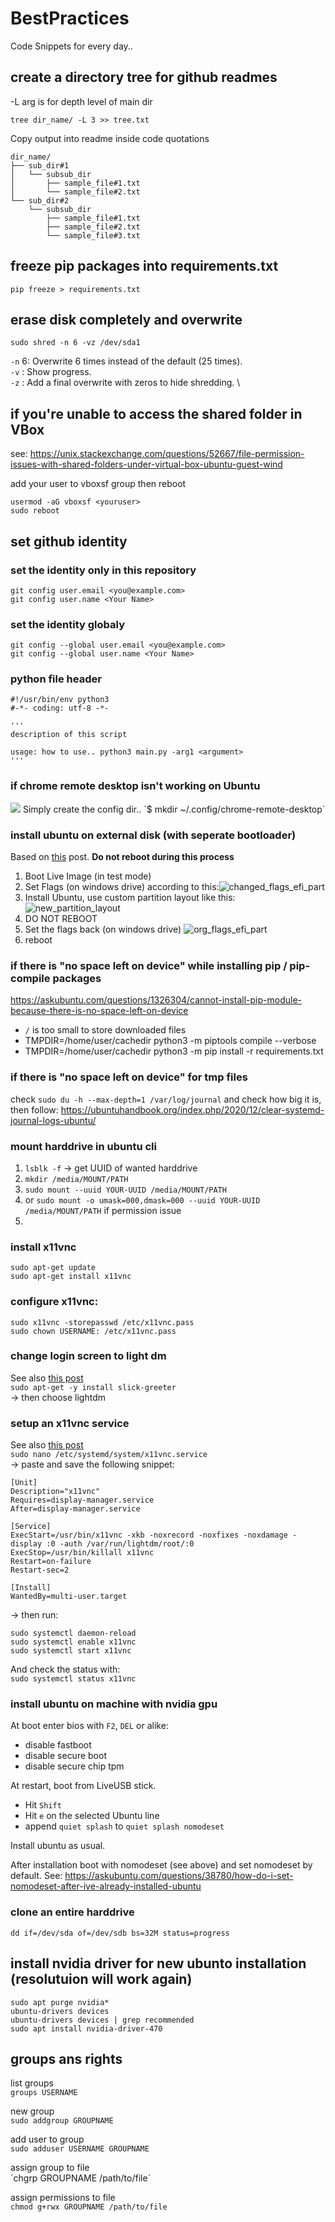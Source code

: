 # BestPractices
Code Snippets for every day..

## create a directory tree for github readmes
-L arg is for depth level of main dir
```
tree dir_name/ -L 3 >> tree.txt
```
Copy output into readme inside code quotations
```
dir_name/
├── sub_dir#1
│   └── subsub_dir
│       ├── sample_file#1.txt
│       └── sample_file#2.txt
└── sub_dir#2
    └── subsub_dir
        ├── sample_file#1.txt
        ├── sample_file#2.txt
        └── sample_file#3.txt
```


## freeze pip packages into requirements.txt
```
pip freeze > requirements.txt
```

## erase disk completely and overwrite
```
sudo shred -n 6 -vz /dev/sda1
```
```-n``` 6: Overwrite 6 times instead of the default (25 times). \
```-v``` : Show progress. \
```-z``` : Add a final overwrite with zeros to hide shredding. \

## if you're unable to access the shared folder in VBox
see: https://unix.stackexchange.com/questions/52667/file-permission-issues-with-shared-folders-under-virtual-box-ubuntu-guest-wind

add your user to vboxsf group then reboot
```
usermod -aG vboxsf <youruser>
sudo reboot
```

## set github identity

### set the identity only in this repository
```
git config user.email <you@example.com>
git config user.name <Your Name>
```

### set the identity globaly
```
git config --global user.email <you@example.com>
git config --global user.name <Your Name>
```

### python file header

```
#!/usr/bin/env python3
#-*- coding: utf-8 -*-

'''
description of this script

usage: how to use.. python3 main.py -arg1 <argument>
'''

```

### if chrome remote desktop isn't working on Ubuntu

<img src="./chrome-remote-desktop-setup.png">
Simply create the config dir..
`$ mkdir ~/.config/chrome-remote-desktop`


### install ubuntu on external disk (with seperate bootloader)
Based on [this](https://unix.stackexchange.com/questions/305345/where-is-grub-installed-and-do-i-need-a-new-one-for-a-separate-linux-installatio) post.
**Do not reboot during this process**
1. Boot Live Image (in test mode)
2. Set Flags (on windows drive) according to this:![changed_flags_efi_part](https://user-images.githubusercontent.com/34251323/139534953-bd86aaca-421c-4804-aeb5-d1729fc73a8c.png)
3. Install Ubuntu, use custom partition layout like this: ![new_partition_layout](https://user-images.githubusercontent.com/34251323/139534956-0062a5c6-2ddb-4c7d-89a7-9bd22392ac46.png)
4. DO NOT REBOOT
5. Set the flags back (on windows drive) ![org_flags_efi_part](https://user-images.githubusercontent.com/34251323/139534958-7da265c1-b782-4061-a3f8-bb27f915a12a.png)
6. reboot




### if there is "no space left on device" while installing pip / pip-compile packages
https://askubuntu.com/questions/1326304/cannot-install-pip-module-because-there-is-no-space-left-on-device

- `/` is too small to store downloaded files
- TMPDIR=/home/user/cachedir python3 -m piptools compile --verbose
- TMPDIR=/home/user/cachedir python3 -m pip install -r requirements.txt

### if there is "no space left on device" for tmp files
check `sudo du -h --max-depth=1 /var/log/journal` and check how big it is, then follow:
https://ubuntuhandbook.org/index.php/2020/12/clear-systemd-journal-logs-ubuntu/


### mount harddrive in ubuntu cli
1. `lsblk -f` -> get UUID of wanted harddrive
2. `mkdir /media/MOUNT/PATH`
3. `sudo mount --uuid YOUR-UUID /media/MOUNT/PATH`
4. or `sudo mount -o umask=000,dmask=000 --uuid YOUR-UUID /media/MOUNT/PATH` if permission issue
5. 


### install x11vnc
`sudo apt-get update` \
`sudo apt-get install x11vnc`

### configure x11vnc:
`sudo x11vnc -storepasswd /etc/x11vnc.pass` \
`sudo chown USERNAME: /etc/x11vnc.pass`

### change login screen to light dm
See also [this post](https://c-nergy.be/blog/?p=11767) \
`sudo apt-get -y install slick-greeter` \
-> then choose lightdm

### setup an x11vnc service
See also [this post](https://askubuntu.com/questions/229989/how-to-setup-x11vnc-to-access-with-graphical-login-screen) \
`sudo nano /etc/systemd/system/x11vnc.service` \
-> paste and save the following snippet:
```
[Unit]
Description="x11vnc"
Requires=display-manager.service
After=display-manager.service

[Service]
ExecStart=/usr/bin/x11vnc -xkb -noxrecord -noxfixes -noxdamage -display :0 -auth /var/run/lightdm/root/:0
ExecStop=/usr/bin/killall x11vnc
Restart=on-failure
Restart-sec=2

[Install]
WantedBy=multi-user.target
```
-> then run:

`sudo systemctl daemon-reload` \
`sudo systemctl enable x11vnc` \
`sudo systemctl start x11vnc` 

And check the status with: \
`sudo systemctl status x11vnc`



### install ubuntu on machine with nvidia gpu

At boot enter bios with `F2`, `DEL` or alike:
- disable fastboot
- disable secure boot
- disable secure chip tpm

At restart, boot from LiveUSB stick.
- Hit `Shift`
- Hit `e` on the selected Ubuntu line
- append `quiet splash` to `quiet splash nomodeset`

Install ubuntu as usual.

After installation boot with nomodeset (see above) and set nomodeset by default. See: https://askubuntu.com/questions/38780/how-do-i-set-nomodeset-after-ive-already-installed-ubuntu


### clone an entire harddrive
`dd if=/dev/sda of=/dev/sdb bs=32M status=progress`



## install nvidia driver for new ubunto installation (resolutuion will work again)

`sudo apt purge nvidia*` \
`ubuntu-drivers devices` \
`ubuntu-drivers devices | grep recommended` \
`sudo apt install nvidia-driver-470`

## groups ans rights

list groups \
`groups USERNAME`

new group \
`sudo addgroup GROUPNAME`

add user to group \
`sudo adduser USERNAME GROUPNAME`

assign group to file \
´chgrp GROUPNAME /path/to/file`

assign permissions to file \
`chmod g+rwx GROUPNAME /path/to/file`













